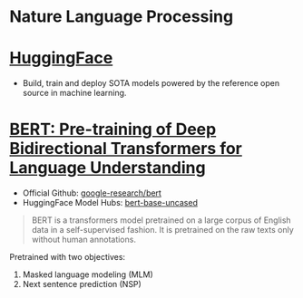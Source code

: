# Nature Language Processing

# [HuggingFace](https://huggingface.co/)
- Build, train and deploy SOTA models powered by the reference open source in machine learning.

# [BERT: Pre-training of Deep Bidirectional Transformers for Language Understanding](https://arxiv.org/abs/1810.04805)
- Official Github: [google-research/bert](https://github.com/google-research/bert)
- HuggingFace Model Hubs: [bert-base-uncased](https://huggingface.co/bert-base-uncased)

> BERT is a transformers model pretrained on a large corpus of English data in a self-supervised fashion. 
> It is pretrained on the raw texts only without human annotations.

Pretrained with two objectives:
1. Masked language modeling (MLM)
2. Next sentence prediction (NSP)

